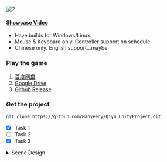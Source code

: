 ![2](https://user-images.githubusercontent.com/100255436/211665714-782d981d-e8de-427d-bcbd-99a86bac1a81.jpg)
#### [Showcase Video](https://www.bilibili.com/video/BV1vD4y1p7cu)
- Have builds for Windows/Linux.
- Mouse & Keyboard only. Controller support on schedule.
- Chinese only. English support...maybe

### Play the game
1. [百度网盘](https://pan.baidu.com/s/1fv9NreswIF_PM7yGrmtBtA?pwd=h63g)
2. [Google Drive](https://drive.google.com/drive/folders/1_oDC0mpXIAc013O8Lg83KPEgBYd-f68W?usp=share_link)
3. [Github Release](https://github.com/Maoyeedy/Qiyu_UnityProject/releases)

### Get the project
```bash
git clone https://github.com/Maoyeedy/Qiyu_UnityProject.git
```

- [x] Task 1
- [ ] Task 2
- [x] Task 3

<details>
<summary>Scene Design</summary>

- Subtask 1
- Subtask 2
- Subtask 3

</details>
